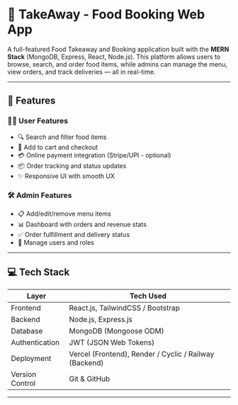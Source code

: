 # 🍔 TakeAway - Food Booking Web App

A full-featured Food Takeaway and Booking application built with the **MERN Stack** (MongoDB, Express, React, Node.js). This platform allows users to browse, search, and order food items, while admins can manage the menu, view orders, and track deliveries — all in real-time.

---

## 🚀 Features

### 👨‍🍳 User Features
- 🔍 Search and filter food items
- 🛒 Add to cart and checkout
- 💳 Online payment integration (Stripe/UPI - optional)
- 📦 Order tracking and status updates
- ✨ Responsive UI with smooth UX

### 🛠️ Admin Features
- 📋 Add/edit/remove menu items
- 📊 Dashboard with orders and revenue stats
- ✅ Order fulfillment and delivery status
- 👥 Manage users and roles

---

## 💻 Tech Stack

| Layer        | Tech Used                              |
|--------------|------------------------------------------|
| Frontend     | React.js, TailwindCSS / Bootstrap       |
| Backend      | Node.js, Express.js                     |
| Database     | MongoDB (Mongoose ODM)                  |
| Authentication | JWT (JSON Web Tokens)                 |
| Deployment   | Vercel (Frontend), Render / Cyclic / Railway (Backend) |
| Version Control | Git & GitHub                          |

---
